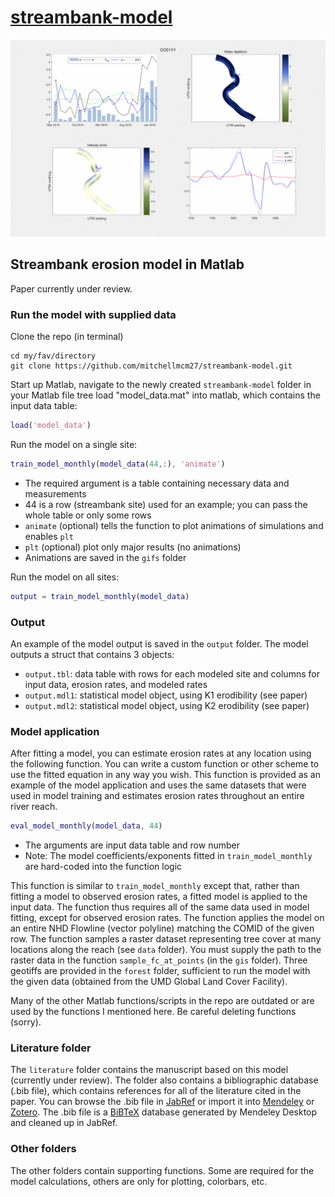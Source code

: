 # [streambank-model](https://mitchellmcm27.github.io/streambank-model)

![Model in action](https://www.github.com/mitchellmcm27/streambank-model/raw/master/gifs/CC01Y1.gif?raw=true "Streambank erosion model animation")

## Streambank erosion model in Matlab

Paper currently under review.

### Run the model with supplied data

Clone the repo (in terminal)

```dos
cd my/fav/directory
git clone https://github.com/mitchellmcm27/streambank-model.git
```

Start up Matlab, navigate to the newly created ```streambank-model``` folder in your Matlab file tree
load "model_data.mat" into matlab, which contains the input data table:

```matlab
load('model_data')
```

Run the model on a single site:

```matlab
train_model_monthly(model_data(44,:), 'animate')
```

* The required argument is a table containing necessary data and measurements
* 44 is a row (streambank site) used for an example; you can pass the whole table or only some rows
* ```animate``` (optional) tells the function to plot animations of simulations and enables ```plt```
* ```plt``` (optional) plot only major results (no animations)
* Animations are saved in the ```gifs``` folder

Run the model on all sites:

```matlab
output = train_model_monthly(model_data)
```

### Output

An example of the model output is saved in the ```output``` folder. The model outputs a struct that contains 3 objects:

* ```output.tbl```: data table with rows for each modeled site and columns for input data, erosion rates, and modeled rates
* ```output.mdl1```: statistical model object, using K1 erodibility (see paper)
* ```output.mdl2```: statistical model object, using K2 erodibility (see paper)

### Model application

After fitting a model, you can estimate erosion rates at any location using the following function. You can write a custom function or other scheme to use the fitted equation in any way you wish. This function is provided as an example of the model application and uses the same datasets that were used in model training and estimates erosion rates throughout an entire river reach.

```matlab
eval_model_monthly(model_data, 44)
```

* The arguments are input data table and row number
* Note: The model coefficients/exponents fitted in ```train_model_monthly``` are hard-coded into the function logic

This function is similar to ```train_model_monthly``` except that, rather than fitting a model to observed erosion rates, a fitted model is applied to the input data. The function thus requires all of the same data used in model fitting, except for observed erosion rates. The function applies the model on an entire NHD Flowline (vector polyline) matching the COMID of the given row. The function samples a  raster dataset representing tree cover at many locations along the reach (see ```data``` folder). You must supply the path to the raster data in the function ```sample_fc_at_points``` (in the ```gis``` folder). Three geotiffs are provided in the ```forest``` folder, sufficient to run the model with the given data (obtained from the UMD Global Land Cover Facility).

Many of the other Matlab functions/scripts in the repo are outdated or are used by the functions I mentioned here. Be careful deleting functions (sorry).

### Literature folder

The ```literature``` folder contains the manuscript based on this model (currently under review). The folder also contains a bibliographic database (.bib file), which contains references for all of the literature cited in the paper. You can browse the .bib file in [JabRef](https://www.fosshub.com/JabRef.html) or import it into [Mendeley](https://www.mendeley.com/) or [Zotero](https://www.zotero.org/). The .bib file is a [BiBTeX](http://www.bibtex.org/) database generated by Mendeley Desktop and cleaned up in JabRef.

### Other folders

The other folders contain supporting functions. Some are required for the model calculations, others are only for plotting, colorbars, etc.
